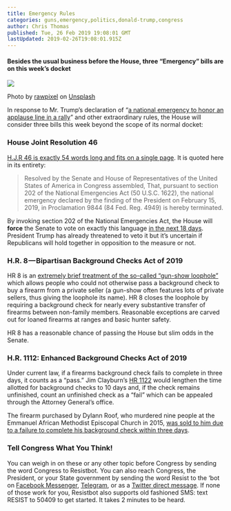 ```yaml
---
title: Emergency Rules
categories: guns,emergency,politics,donald-trump,congress
author: Chris Thomas
published: Tue, 26 Feb 2019 19:08:01 GMT
lastUpdated: 2019-02-26T19:08:01.915Z
---
```

#### Besides the usual business before the House, three “Emergency” bills are on this week’s docket

![](https://cdn-images-1.medium.com/max/1024/0*5ndWCxodzh2aghNV)

Photo by [rawpixel](https://unsplash.com/@rawpixel?utm_source=medium&utm_medium=referral) on [Unsplash](https://unsplash.com?utm_source=medium&utm_medium=referral)

In response to Mr. Trump’s declaration of “[a national emergency to honor an applause line in a rally](https://www.usatoday.com/story/news/politics/2019/02/22/national-emergency-democrats-introduce-bill-block-trump-plan/2944058002/)” and other extraordinary rules, the House will consider three bills this week beyond the scope of its normal docket:

### House Joint Resolution 46

[H.J.R 46 is exactly 54 words long and fits on a single page](https://docs.house.gov/billsthisweek/20190225/BILLS-116HJRES46ih.pdf). It is quoted here in its entirety:

> Resolved by the Senate and House of Representatives of the United States of America in Congress assembled, That, pursuant to section 202 of the National Emergencies Act (50 U.S.C. 1622), the national emergency declared by the finding of the President on February 15, 2019, in Proclamation 9844 (84 Fed. Reg. 4949) is hereby terminated.

By invoking section 202 of the National Emergencies Act, the House will **force** the Senate to vote on exactly this language [in the next 18 days](https://www.nytimes.com/2019/02/22/us/politics/national-emergency-pelosi.html). President Trump has already threatened to veto it but it’s uncertain if Republicans will hold together in opposition to the measure or not.

### H.R. 8 — Bipartisan Background Checks Act of 2019

HR 8 is an [extremely brief treatment of the so-called “gun-show loophole”](https://www.congress.gov/116/bills/hr8/BILLS-116hr8ih.pdf) which allows people who could not otherwise pass a background check to buy a firearm from a private seller (a gun-show often features lots of private sellers, thus giving the loophole its name). HR 8 closes the loophole by requiring a background check for nearly every substantive transfer of firearms between non-family members. Reasonable exceptions are carved out for loaned firearms at ranges and basic hunter safety.

HR 8 has a reasonable chance of passing the House but slim odds in the Senate.

### H.R. 1112: Enhanced Background Checks Act of 2019

Under current law, if a firearms background check fails to complete in three days, it counts as a “pass.” Jim Clayburn’s [HR 1122](https://www.congress.gov/bill/116th-congress/house-bill/1112?s=1&r=25) would lengthen the time allotted for background checks to 10 days and, if the check remains unfinished, count an unfinished check as a “fail” which can be appealed through the Attorney General’s office.

The firearm purchased by Dylann Roof, who murdered nine people at the Emmanuel African Methodist Episcopal Church in 2015, [was sold to him due to a failure to complete his background check within three days](https://www.politico.com/story/2019/02/13/congress-guns-parkland-1168260).

### Tell Congress What You Think!

You can weigh in on these or any other topic before Congress by sending the word Congress to Resistbot. You can also reach Congress, the President, or your State government by sending the word Resist to the ‘bot on [Facebook Messenger](http://m.me/resistbot), [Telegram](http://t.me/resistbot), or as a [Twitter direct message](https://twitter.com/messages/compose?recipient_id=835740314006511618&text=resist). If none of those work for you, Resistbot also supports old fashioned SMS: text RESIST to 50409 to get started. It takes 2 minutes to be heard.